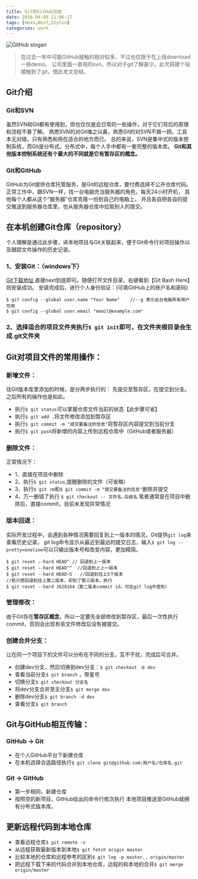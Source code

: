 ```yaml
---
title: Git和GitHub总结
date: 2016-04-09 21:06:17
tags: [Hexo,NexT,Stylus]
categories: work
---
```

![GitHub slogan](/images/github_banner.jpg)

<!-- more -->

> 在过去一年中可能GitHub接触的相对较多，不过也仅限于在上线download一些demo。
> 公司里面一直用的svn，所以对于git了解甚少。此次搭建个站接触到了git，借此发文总结。

## Git介绍
### Git和SVN
虽然SVN和Git都有使用到，但也仅仅是会日常的一些操作，对于它们背后的原理和流程不甚了解。
熟悉SVN的对Git嗤之以鼻，熟悉Git的对SVN不屑一顾。工具本无对错，只有熟悉和用在适合的地方而已。
总的来说，SVN是集中式的版本控制系统，而Git是分布式。分布式中，每个人手中都有一套完整的版本库。
**Git和其他版本控制系统还有个最大的不同就是它有暂存区的概念。**

### Git和GitHub
GitHub为Git提供仓库托管服务，是Git的远程仓库，要付费选择不公开仓库代码。
正常工作中，跟SVN一样，找一台电脑充当服务器的角色，每天24小时开机，
其他每个人都从这个“服务器”仓库克隆一份到自己的电脑上，
并且各自把各自的提交推送到服务器仓库里，也从服务器仓库中拉取别人的提交。


## 在本机创建Git仓库（repository）
个人理解是通过此步骤，讲本地项目与Git关联起来，便于Git命令行对项目操作以及跟踪文件操作的历史记录。
### 1、安装Git：（windows下）
[Git下载地址](https://git-for-windows.github.io)
直接next到底即可。随便打开文件目录，右键看到【Git Bash Here】则安装成功。
安装完成后，进行个人身份验证：(可填GitHub上的账户名和密码)
```
$ git config --global user.name "Your Name"    //--g 表示此台电脑所有用户可用
$ git config --global user.email "email@example.com"
```
### 2、选择适合的项目文件夹执行`$ git init`即可，在文件夹根目录会生成.git文件夹


## Git对项目文件的常用操作：
### 新增文件：
往Git版本库里添加的时候，是分两步执行的：
先提交至暂存区，在提交到分支。之后所有的操作也是如此。
- 执行`$ git status`可以掌握仓库文件当前的状态【此步骤可省】
- 执行`$ git add .`将文件修改添加到暂存区
- 执行`$ git commit -m "提交要备注的信息"`将暂存区内容提交到当前分支
- 执行`$ git push`将新增的内容上传到远程仓库中（GitHub或者服务器）

### 删除文件：
正常情况下：
- 1、直接在项目中删除
- 2、执行`$ git status`,提醒删除的文件（可省略）
- 3、执行`$ git rm`和`$ git commit -m "提交要备注的信息"`删除并提交
- 4、万一删错了执行 `$ git checkout -- 文件名.后缀名`
笔者通常是在项目中删除后，直接commit，目前未发现异常情况

### 版本回退：
实际开发过程中，会遇到各种情况需要回复到上一版本的情况，Git提供`git log`来查看历史记录。
git log命令显示从最近到最远的提交日志，输入`$ git log --pretty=oneline`可以只输出版本号和改变内容，更加精简。
```
$ git reset --hard HEAD^ // 回退到上一版本
$ git reset --hard HEAD^^  //回退到上上一版本
$ git reset --hard HEAD~5   //回退到往上5个版本
//若只想回退到往上第二版本，却到了第三版本，执行
$ git reset --hard 3628164（第二版本commit id，可在git log中查到）
```
### 管理修改：
由于Git存在**暂存区概念**，所以一定要先全部修改到暂存区，最后一次性执行commit，否则会出现有些文件修改后没有被提交。

### 创建合并分支：
让在同一个项目下的文件可以分布在不同的分支，互不干扰，完成后可合并。
- 创建dev分支，然后切换到dev分支：`$ git checkout -b dev`
- 查看当前分支`$ git branch` ，带星号
- 切换分支`$ git checkout 分支名`
- 将dev分支合并至主分支`$ git merge dev`
- 删除dev分支`$ git branch -d dev`
- 查看分支`$ git branch`


## Git与GitHub相互传输：
### GitHub → Git
- 在个人GitHub平台下新建仓库
- 在本机选择合适路径执行`$ git clone git@github.com:用户名/仓库名.git`

### Git → GitHub
- 第一步相同，新建仓库
- 按照空的新项目，GitHub给出的命令行依次执行
本地项目推送至GitHub就拥有分布式版本库。

## 更新远程代码到本地仓库
- 查看远程仓库`$ git remote -v`
- 从远程获取最新版本到本地`$ git fetch origin master`
- 比较本地的仓库和远程参考的区别`$ git log -p master.. origin/master`
- 把远程下载下来的代码合并到本地仓库，远程的和本地的合并`$ git merge origin/master`